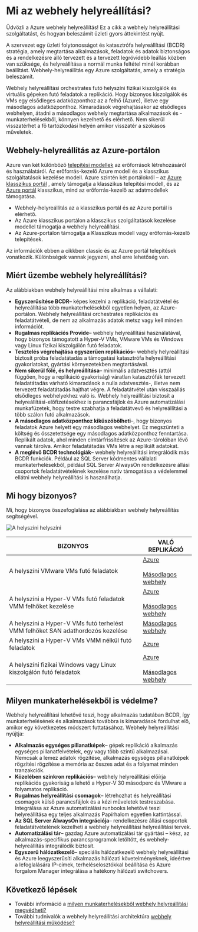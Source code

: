 <properties
    pageTitle="Mi az webhely helyreállítási? | Microsoft Azure"
    description="Áttekintést nyújt az Azure webhely helyreállítási szolgáltatás, és telepítési forgatókönyvek összegzi."
    services="site-recovery"
    documentationCenter=""
    authors="rayne-wiselman"
    manager="cfreeman"
    editor=""/>

<tags
    ms.service="site-recovery"
    ms.devlang="na"
    ms.topic="get-started-article"
    ms.tgt_pltfrm="na"
    ms.workload="storage-backup-recovery"
    ms.date="10/13/2016"
    ms.author="raynew"/>

#  <a name="what-is-site-recovery"></a>Mi az webhely helyreállítási?

Üdvözli a Azure webhely helyreállítás! Ez a cikk a webhely helyreállítási szolgáltatást, és hogyan beleszámít üzleti gyors áttekintést nyújt.

A szervezet egy üzleti folytonosságot és katasztrófa helyreállítási (BCDR) stratégia, amely megtartása alkalmazások, feladatok és adatok biztonságos és a rendelkezésre álló tervezett és a tervezett legrövidebb leállás közben van szüksége, és helyreállítása a normál munka feltétel minél korábban beállítást. Webhely-helyreállítás egy Azure szolgáltatás, amely a stratégia beleszámít.

Webhely helyreállítási orchestrates futó helyszíni fizikai kiszolgálók és virtuális gépeken futó feladatok a replikáció. Hogy bizonyos kiszolgálók és VMs egy elsődleges adatközponthoz az a felhő (Azure), illetve egy másodlagos adatközponthoz. Kimaradások végrehajtásakor az elsődleges webhelyen, átadni a másodlagos webhely megtartása alkalmazások és -munkaterhelésekből, könnyen kezelhető és elérhető. Nem sikerül visszatérhet a fő tartózkodási helyén amikor visszatér a szokásos műveletek.

## <a name="site-recovery-in-the-azure-portal"></a>Webhely-helyreállítás az Azure-portálon

Azure van két különböző [telepítési modellek](../resource-manager-deployment-model.md) az erőforrások létrehozásáról és használatáról. Az erőforrás-kezelő Azure modell és a klasszikus szolgáltatások kezelése modell. Azure szintén két portálokról – az [Azure klasszikus portál](https://manage.windowsazure.com/) , amely támogatja a klasszikus telepítési modell, és az [Azure portál](https://portal.azure.com) klasszikus, mind az erőforrás-kezelő az adatmodellek támogatása.

- Webhely-helyreállítás az a klasszikus portál és az Azure portál is elérhető.
- Az Azure klasszikus portálon a klasszikus szolgáltatások kezelése modellel támogatja a webhely helyreállítási.
- Az Azure-portálon támogatja a Klasszikus modell vagy erőforrás-kezelő telepítések. 

Az információk ebben a cikkben classic és az Azure portál telepítések vonatkozik. Különbségek vannak jegyezni, ahol erre lehetőség van.


## <a name="why-deploy-site-recovery"></a>Miért üzembe webhely helyreállítási?

Az alábbiakban webhely helyreállítási mire alkalmas a vállalati:

- **Egyszerűsítése BCDR**– képes kezelni a replikáció, feladatátvétel és helyreállítása több munkaterhelésekből egyetlen helyen, az Azure-portálon. Webhely helyreállítási orchestrates replikációs és feladatátvételi, de nem az alkalmazás adatok metsz vagy kell minden információt.
- **Rugalmas replikációs Provide**– webhely helyreállítási használatával, hogy bizonyos támogatott a Hyper-V VMs, VMware VMs és Windows vagy Linux fizikai kiszolgálón futó feladatok.
- **Tesztelés végrehajtása egyszerűen replikációs**– webhely helyreállítási biztosít próba feladatátadás a támogatási katasztrófa helyreállítási gyakorlatokat, gyártási környezetekben megtartásával.
- **Nem sikerül fölé, és helyreállítása**– minimális adatvesztés (attól függően, hogy a replikáció gyakoriság) váratlan katasztrófák tervezett feladatátadás várható kimaradások a nulla adatvesztés-, illetve nem tervezett feladatátadás hajthat végre. A feladatátvétel után visszaállás elsődleges webhelyekhez való is. Webhely helyreállítási biztosít a helyreállítási-előfizetésekhez is parancsfájlok és Azure automatizálási munkafüzetek, hogy testre szabhatja a feladatátvevő és helyreállítási a több szálon futó alkalmazások.
- **A másodlagos adatközponthoz kiküszöbölheti**–, hogy bizonyos feladatok Azure helyett egy másodlagos webhelyet. Ez megszünteti a költség és összetettsége egy másodlagos adatközponthoz fenntartása. Replikált adatok, ahol minden címtárfrissítések az Azure-tárolóban lévő vannak tárolva. Amikor feladatátadás VMs létre a replikált adatokat.
- **A meglévő BCDR technológiák**– webhely helyreállítási integrálódik más BCDR funkciók. Például az SQL Server kódmentes vállalati munkaterhelésekből, például SQL Server AlwaysOn rendelkezésre állási csoportok feladatátvételének kezelése natív támogatása a védelemmel ellátni webhely helyreállítási is használhatja.

## <a name="what-can-i-replicate"></a>Mi hogy bizonyos?

Mi, hogy bizonyos összefoglalása az alábbiakban webhely helyreállítás segítségével.

![A helyszíni helyszíni](./media/site-recovery-overview/asr-overview-graphic.png)

**BIZONYOS** | **VALÓ REPLIKÁCIÓ** 
---|---
A helyszíni VMware VMs futó feladatok | [Azure](site-recovery-vmware-to-azure-classic.md)<br/><br/> [Másodlagos webhely](site-recovery-vmware-to-vmware.md)
A helyszíni a Hyper-V VMs futó feladatok VMM felhőket kezelése  | [Azure](site-recovery-vmm-to-azure.md)<br/><br/> [Másodlagos webhely](site-recovery-vmm-to-vmm.md) 
A helyszíni a Hyper-V VMs futó terhelést VMM felhőket SAN adathordozós kezelése|  [Másodlagos webhely](site-recovery-vmm-san.md)
A helyszíni a Hyper-V VMs VMM nélkül futó feladatok | [Azure](site-recovery-hyper-v-site-to-azure.md)
A helyszíni fizikai Windows vagy Linux kiszolgálón futó feladatok | [Azure](site-recovery-vmware-to-azure-classic.md)<br/><br/> [Másodlagos webhely](site-recovery-vmware-to-vmware.md)


## <a name="what-workloads-can-i-protect"></a>Milyen munkaterhelésekből is védelme?

Webhely helyreállítási lehetővé teszi, hogy alkalmazás tudatában BCDR, így munkaterhelésének és alkalmazások továbbra is kimaradások fordulhat elő, amikor egy következetes módszert futtatásához. Webhely helyreállítási nyújtja:

- **Alkalmazás egységes pillanatképek**– gépek replikáció alkalmazás egységes pillanatfelvételek, egy vagy több szintű alkalmazásai. Nemcsak a lemez adatok rögzítése, alkalmazás egységes pillanatképek rögzítési rögzítése a memória az összes adat és a folyamat minden tranzakciók.
- **Közelében szinkron replikációs**– webhely helyreállítási előírja replikációs gyakoriság a lehető a Hyper-V 30 másodperc és VMware a folyamatos replikáció.
- **Rugalmas helyreállítási csomagok**– létrehozhat és helyreállítási csomagok külső parancsfájlok és a kézi műveletek testreszabása. Integrálása az Azure automatizálási runbooks lehetővé teszi helyreállítása egy teljes alkalmazás Papírhalom egyetlen kattintással.
- **Az SQL Server AlwaysOn integrációja**– rendelkezésre állási csoportok feladatátvételének kezelheti a webhely helyreállítási helyreállítási tervek.
- **Automatizálási tár**– gazdag Azure automatizálási tár gyártási – kész, az alkalmazás-specifikus parancsprogramok letöltött, és webhely-helyreállítás integrálódik biztosít.
- **Egyszerű hálózatkezelő**– speciális hálózatkezelő webhely helyreállítási és Azure leegyszerűsíti alkalmazás hálózati követelményeknek, ideértve a lefoglalására IP-címek, terheléselosztókkal beállítása és Azure forgalom Manager integrálása a hatékony hálózati switchovers.


## <a name="next-steps"></a>Következő lépések

- További információ a [milyen munkaterhelésekből webhely helyreállítási megvédheti?](site-recovery-workload.md)
- További tudnivalók a webhely helyreállítási architektúra [webhely helyreállítási működése?](site-recovery-components.md)
 
